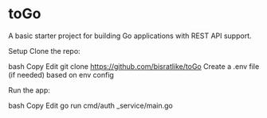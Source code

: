 # toGo
A basic starter project for building Go applications with REST API support.

Setup
Clone the repo:

bash
Copy
Edit
git clone https://github.com/bisratlike/toGo
Create a .env file (if needed) based on env config

Run the app:

bash
Copy
Edit
go run cmd/auth
_service/main.go

